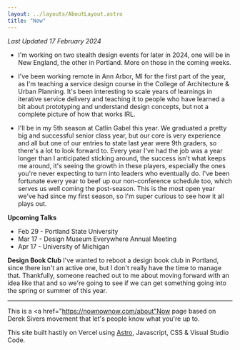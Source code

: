 ```yaml
---
layout: ../layouts/AboutLayout.astro
title: "Now"
---
```

*Last Updated 17 February 2024*

- I'm working on two stealth design events for later in 2024, one will be in New England, the other in Portland. More on those in the coming weeks. 

- I've been working remote in Ann Arbor, MI for the first part of the year, as I'm teaching a <a href="https://taubmancollege.umich.edu/faculty/directory/ron-bronson/"></a>service design</a> course in the College of Architecture & Urban Planning. It's been interesting to scale years of learnings in iterative service delivery and teaching it to people who have learned a bit about prototyping and understand design concepts, but not a complete picture of how that works IRL.

- I'll be in my 5th season at Catlin Gabel this year. We graduated a pretty big and successful senior class year, but our core is very experience and all but one of our entries to state last year were 9th graders, so there's a lot to look forward to. Every year I've had the job was a year longer than I anticipated sticking around, the success isn't what keeps me around, it's seeing the growth in these players, especially the ones you're never expecting to turn into leaders who eventually do. I've been fortunate every year to beef up our non-conference schedule too, which serves us well coming the post-season. This is the most open year we've had since my first season, so I'm super curious to see how it all plays out. 

**Upcoming Talks**
- Feb 29 - Portland State University
- Mar 17 - Design Museum Everywhere Annual Meeting
- Apr 17 - University of Michigan 

**Design Book Club**
I've wanted to reboot a design book club in Portland, since there isn't an active one, but I don't really have the time to manage that. Thankfully, someone reached out to me about moving forward with an idea like that and so we're going to see if we can get something going into the spring or summer of this year. 

----------------------
This is a <a href="https://nownownow.com/about"Now page based on Derek Sivers movement</a> that let's people know what you're up to.

This site built hastily on Vercel using <a href="https://github.com/satnaing/astro-paper">Astro</a>, Javascript, CSS & Visual Studio Code.
